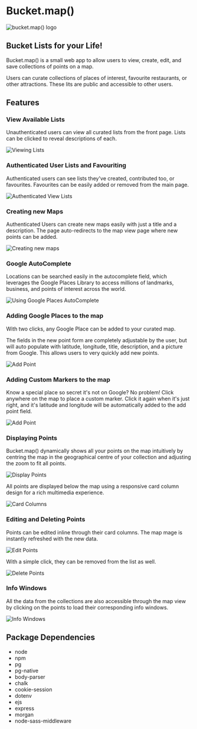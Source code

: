 # Bucket.map()

![bucket.map() logo](https://github.com/ematsushita/midterm-wiki-maps/blob/master/docs/bucket_logo.png)

## Bucket Lists for your Life!

Bucket.map() is a small web app to allow users to view, create, edit, and save collections of points on a map.

Users can curate collections of places of interest, favourite restaurants, or other attractions. These lits are public and accessible to other users.

## Features

### View Available Lists

Unauthenticated users can view all curated lists from the front page. Lists can be clicked to reveal descriptions of each.

![Viewing Lists](https://github.com/ematsushita/midterm-wiki-maps/blob/master/docs/list_dropdown.gif)

### Authenticated User Lists and Favouriting

Authenticated users can see lists they've created, contributed too, or favourites. Favourites can be easily added or removed from the main page.

![Authenticated View Lists](https://github.com/ematsushita/midterm-wiki-maps/blob/master/docs/authenticated_lists.gif)

### Creating new Maps

Authenticated Users can create new maps easily with just a title and a description. The page auto-redirects to the map view page where new points can be added.

![Creating new maps](https://github.com/ematsushita/midterm-wiki-maps/blob/master/docs/new_map.gif)

### Google AutoComplete

Locations can be searched easily in the autocomplete field, which leverages the Google Places Library to access millions of landmarks, business, and points of interest across the world.

![Using Google Places AutoComplete](https://github.com/ematsushita/midterm-wiki-maps/blob/master/docs/autocomplete.gif)

### Adding Google Places to the map

With two clicks, any Google Place can be added to your curated map. 

The fields in the new point form are completely adjustable by the user, but will auto populate with latitude, longitude, title, description, and a picture from Google. This allows users to very quickly add new points.

![Add Point](https://github.com/ematsushita/midterm-wiki-maps/blob/master/docs/add_point.gif)

### Adding Custom Markers to the map

Know a special place so secret it's not on Google? No problem! Click anywhere on the map to place a custom marker. Click it again when it's just right, and it's latitude and longitude will be automatically added to the add point field.

![Add Point](https://github.com/ematsushita/midterm-wiki-maps/blob/master/docs/click_point.gif)

### Displaying Points

Bucket.map() dynamically shows all your points on the map intuitively by centring the map in the geographical centre of your collection and adjusting the zoom to fit all points.

![Display Points](https://github.com/ematsushita/midterm-wiki-maps/blob/master/docs/display_points.png)

All points are displayed below the map using a responsive card column design for a rich multimedia experience.

![Card Columns](https://github.com/ematsushita/midterm-wiki-maps/blob/master/docs/cardcolumns.gif)

### Editing and Deleting Points

Points can be edited inline through their card columns. The map mage is instantly refreshed with the new data.

![Edit Points](https://github.com/ematsushita/midterm-wiki-maps/blob/master/docs/edit-point.gif)

With a simple click, they can be removed from the list as well.

![Delete Points](https://github.com/ematsushita/midterm-wiki-maps/blob/master/docs/delete-point.gif)

### Info Windows

All the data from the collections are also accessible through the map view by clicking on the points to load their corresponding info windows.

![Info Windows](https://github.com/ematsushita/midterm-wiki-maps/blob/master/docs/info-window.gif)


## Package Dependencies

- node
- npm
- pg
- pg-native
- body-parser
- chalk
- cookie-session
- dotenv
- ejs
- express
- morgan
- node-sass-middleware
